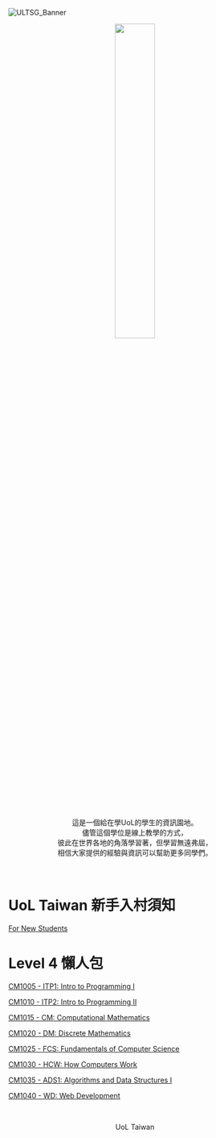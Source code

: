 ![ULTSG_Banner](https://user-images.githubusercontent.com/14081948/160753354-ee8de386-f666-4d3e-b1a6-7055819adabf.png)

<p align="center">
<img src="https://user-images.githubusercontent.com/14081948/160769916-cd80de8f-e3df-4b6c-a1ea-b00e866e0190.png" width="40%" style="display:block;margin-left:auto;margin-right:auto;" />
</p>

<p align="center">
這是一個給在學UoL的學生的資訊園地。<br/>
儘管這個學位是線上教學的方式，<br/>
彼此在世界各地的角落學習著，但學習無遠弗屆，<br/>
相信大家提供的經驗與資訊可以幫助更多同學們。
</p>

<p style="height:20px;">&nbsp;</p>

# UoL Taiwan 新手入村須知

[For New Students](https://uol-taiwan.github.io/resource-hub/For%20New%20Students.html)

# Level 4 懶人包

[CM1005 - ITP1: Intro to Programming I](https://uol-taiwan.github.io/resource-hub/Level%204/CM1005%20ITP1/README.html)

[CM1010 - ITP2: Intro to Programming II](https://uol-taiwan.github.io/resource-hub/Level%204/CM1010%20ITP2/README.html)

[CM1015 - CM: Computational Mathematics](https://uol-taiwan.github.io/resource-hub/Level%204/CM1015%20CM/README.html)

[CM1020 - DM: Discrete Mathematics](https://uol-taiwan.github.io/resource-hub/Level%204/CM1020%20DM/README.html)

[CM1025 - FCS: Fundamentals of Computer Science](https://uol-taiwan.github.io/resource-hub/Level%204/CM1025%20FCS/README.html)

[CM1030 - HCW: How Computers Work](https://uol-taiwan.github.io/resource-hub/Level%204/CM1030%20HCW/README.html)

[CM1035 - ADS1: Algorithms and Data Structures I](https://uol-taiwan.github.io/resource-hub/Level%204/CM1035%20ADS1/README.html)

[CM1040 - WD: Web Development](https://uol-taiwan.github.io/resource-hub/Level%204/CM1040%20WD/README.html)


<br />

<p align="center">
UoL Taiwan
</p>
